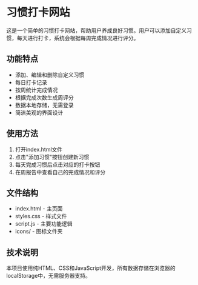 # 习惯打卡网站

这是一个简单的习惯打卡网站，帮助用户养成良好习惯。用户可以添加自定义习惯，每天进行打卡，系统会根据每周完成情况进行评分。

## 功能特点

- 添加、编辑和删除自定义习惯
- 每日打卡记录
- 按周统计完成情况
- 根据完成次数生成周评分
- 数据本地存储，无需登录
- 简洁美观的界面设计

## 使用方法

1. 打开index.html文件
2. 点击"添加习惯"按钮创建新习惯
3. 每天完成习惯后点击对应的打卡按钮
4. 在周报告中查看自己的完成情况和评分

## 文件结构

- index.html - 主页面
- styles.css - 样式文件
- script.js - 主要功能逻辑
- icons/ - 图标文件夹

## 技术说明

本项目使用纯HTML、CSS和JavaScript开发，所有数据存储在浏览器的localStorage中，无需服务器支持。 